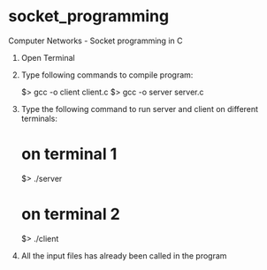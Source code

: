 # socket_programming
Computer Networks - Socket programming in C 

1. Open Terminal
2. Type following commands to compile program:
	
	$> gcc -o client client.c
	$> gcc -o server server.c

3. Type the following command to run server and client on different terminals:
	
	# on terminal 1
	$> ./server


	# on terminal 2
	$> ./client

4. All the input files has already been called in the program
